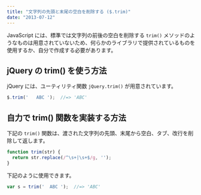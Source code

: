 ```yaml
---
title: "文字列の先頭と末尾の空白を削除する ($.trim)"
date: "2013-07-12"
---
```


JavaScript には、標準では文字列の前後の空白を削除する `trim()` メソッドのようなものは用意されていないため、何らかのライブラリで提供されているものを使用するか、自分で作成する必要があります。


jQuery の trim() を使う方法
----

jQuery には、ユーティリティ関数 `jQuery.trim()` が用意されています。

```javascript
$.trim('   ABC ');  //=> 'ABC'
```


自力で trim() 関数を実装する方法
----

下記の `trim()` 関数は、渡された文字列の先頭、末尾から空白、タブ、改行を削除して返します。

```javascript
function trim(str) {
  return str.replace(/^\s+|\s+$/g, '');
}
```

下記のように使用できます。

```javascript
var s = trim('  ABC ');  //=> 'ABC'
```

